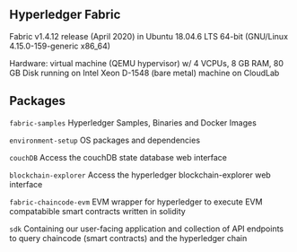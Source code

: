 ## Hyperledger Fabric

Fabric v1.4.12 release (April 2020) in Ubuntu 18.04.6 LTS 64-bit (GNU/Linux 4.15.0-159-generic x86_64)

Hardware: virtual machine (QEMU hypervisor) w/ 4 VCPUs, 8 GB RAM, 80 GB Disk running on Intel Xeon D-1548 (bare metal) machine on CloudLab

## Packages
```fabric-samples```
Hyperledger Samples, Binaries and Docker Images

```environment-setup```
OS packages and dependencies

```couchDB```
Access the couchDB state database web interface

```blockchain-explorer```
Access the hyperledger blockchain-explorer web interface

```fabric-chaincode-evm```
EVM wrapper for hyperledger to execute EVM compatabible smart contracts written in solidity

```sdk```
Containing our user-facing application and collection of API endpoints to query chaincode (smart contracts) and the hyperledger chain
